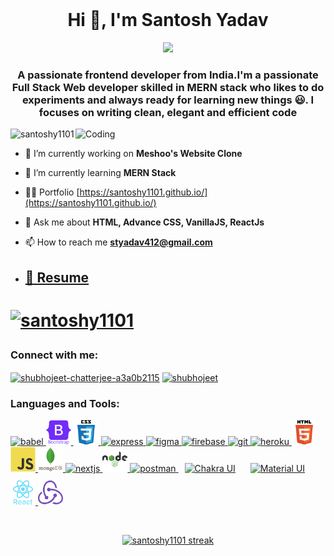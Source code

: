  <img style="position: relative;" src="https://jusmarktech.com/public/a/images/pages/web_development.gif" alt="">
    <h1 align="center">Hi 👋, I'm Santosh Yadav</h1>
    <p align="center">
  <a href="">
    <img src="https://readme-typing-svg.demolab.com/?lines=Hi! Myself Santosh Yadav;A Full-Stack%20Web%20Developer 👨🏻‍💻; Curious%20to%20learn%20new%20things !&font=Fira%20Code&center=true&width=440&height=45&color=#37bcf7&vCenter=true&size=22&pause=1000"></a>
</p>
    
<h3 align="center">A passionate frontend developer from India.I'm a passionate Full Stack Web developer skilled in MERN stack who likes to do experiments and always ready for learning new things 😃. I focuses on writing clean, elegant and efficient code</h3>

<img align="right" alt="Coding" width="400" src="https://cdn.dribbble.com/users/1162077/screenshots/3848914/programmer.gif" alt="">

<p align="left"> <img src="https://komarev.com/ghpvc/?username=santoshy1101&label=Profile%20views&color=0e75b6&style=flat" alt="santoshy1101" /> </p>


- 🔭 I’m currently working on **Meshoo's Website Clone**

- 🌱 I’m currently learning **MERN Stack**

- 👨‍💻 Portfolio [https://santoshy1101.github.io/](https://santoshy1101.github.io/)

- 💬 Ask me about **HTML, Advance CSS, VanillaJS, ReactJs**

- 📫 How to reach me **styadav412@gmail.com**
- <h2><a href="https://drive.google.com/drive/u/1/folders/1SHMGIJ8A68kNu-JAfoNYcTrK7OYXOC3q" >📜 Resume</a></h2>

<h1><h1/>


<p align="left"> <a href="https://github.com/ryo-ma/github-profile-trophy"><img src="https://github-profile-trophy.vercel.app/?username=santoshy1101" alt="santoshy1101" /></a> </p>


<h3 align="left">Connect with me:</h3>
<p align="left">
<a href="https://www.linkedin.com/in/santosh-yadav-bba9b4232/" target="blank"><img align="center" src="https://raw.githubusercontent.com/rahuldkjain/github-profile-readme-generator/master/src/images/icons/Social/linked-in-alt.svg" alt="shubhojeet-chatterjee-a3a0b2115" height="30" width="40" /></a>
<a href="https://codesandbox.com/santoshy1101" target="blank"><img align="center" src="https://raw.githubusercontent.com/rahuldkjain/github-profile-readme-generator/master/src/images/icons/Social/codesandbox.svg" alt="shubhojeet" height="30" width="40" /></a>
</p>
<h3 align="left">Languages and Tools:</h3>
<p align="left"> <a href="https://babeljs.io/" target="_blank" rel="noreferrer"> <img src="https://www.vectorlogo.zone/logos/babeljs/babeljs-icon.svg" alt="babel" width="40" height="40"/> </a> <a href="https://getbootstrap.com" target="_blank" rel="noreferrer"> <img src="https://raw.githubusercontent.com/devicons/devicon/master/icons/bootstrap/bootstrap-plain-wordmark.svg" alt="bootstrap" width="40" height="40"/> </a> <a href="https://www.w3schools.com/css/" target="_blank" rel="noreferrer"> <img src="https://raw.githubusercontent.com/devicons/devicon/master/icons/css3/css3-original-wordmark.svg" alt="css3" width="40" height="40"/> </a> <a href="https://expressjs.com" target="_blank" rel="noreferrer"> <img src="https://encrypted-tbn0.gstatic.com/images?q=tbn:ANd9GcSiV-p3xtqJfrnLLOWfEKawhaclq_tnjHnbHTaPdry6Il9kDRaYGc8A9oEa26t0G2_zdRM&usqp=CAU" alt="express" width="40" height="40"/> </a> <a href="https://www.figma.com/" target="_blank" rel="noreferrer"> <img src="https://www.vectorlogo.zone/logos/figma/figma-icon.svg" alt="figma" width="40" height="40"/> </a> <a href="https://firebase.google.com/" target="_blank" rel="noreferrer"> <img src="https://www.vectorlogo.zone/logos/firebase/firebase-icon.svg" alt="firebase" width="40" height="40"/> </a> <a href="https://git-scm.com/" target="_blank" rel="noreferrer"> <img src="https://www.vectorlogo.zone/logos/git-scm/git-scm-icon.svg" alt="git" width="40" height="40"/> </a> <a href="https://heroku.com" target="_blank" rel="noreferrer"> <img src="https://www.vectorlogo.zone/logos/heroku/heroku-icon.svg" alt="heroku" width="40" height="40"/> </a> <a href="https://www.w3.org/html/" target="_blank" rel="noreferrer"> <img src="https://raw.githubusercontent.com/devicons/devicon/master/icons/html5/html5-original-wordmark.svg" alt="html5" width="40" height="40"/> </a> <a href="https://developer.mozilla.org/en-US/docs/Web/JavaScript" target="_blank" rel="noreferrer"> <img src="https://raw.githubusercontent.com/devicons/devicon/master/icons/javascript/javascript-original.svg" alt="javascript" width="40" height="40"/> </a> <a href="https://www.mongodb.com/" target="_blank" rel="noreferrer"> <img src="https://raw.githubusercontent.com/devicons/devicon/master/icons/mongodb/mongodb-original-wordmark.svg" alt="mongodb" width="40" height="40"/> </a> <a href="https://nextjs.org/" target="_blank" rel="noreferrer"> <img src="https://static-00.iconduck.com/assets.00/next-js-icon-512x512-zuauazrk.png" alt="nextjs" width="40" height="40"/> </a> <a href="https://nodejs.org" target="_blank" rel="noreferrer"> <img src="https://raw.githubusercontent.com/devicons/devicon/master/icons/nodejs/nodejs-original-wordmark.svg" alt="nodejs" width="40" height="40"/> </a> <a href="https://postman.com" target="_blank" rel="noreferrer"> <img src="https://www.vectorlogo.zone/logos/getpostman/getpostman-icon.svg" alt="postman" width="40" height="40"/> </a><a href="https://chakra-ui.com/" target="_blank"><img style="margin: 10px" src="https://profilinator.rishav.dev/skills-assets/chakraui.png" alt="Chakra UI" height="40" /></a>  
<a href="https://mui.com/" target="_blank"><img style="margin: 10px" src="https://profilinator.rishav.dev/skills-assets/mui.png" alt="Material UI" height="40" /></a>   <a href="https://reactjs.org/" target="_blank" rel="noreferrer"> <img src="https://raw.githubusercontent.com/devicons/devicon/master/icons/react/react-original-wordmark.svg" alt="react" width="40" height="40"/> </a> <a href="https://redux.js.org" target="_blank" rel="noreferrer"> <img src="https://raw.githubusercontent.com/devicons/devicon/master/icons/redux/redux-original.svg" alt="redux" width="40" height="40"/> </a> </p> 



 <img  src="https://r7q6w9z6.rocketcdn.me/career/wp-content/uploads/2020/03/giphy-7.gif" alt="">
 

<!--  <h2><i>My top projects</i></h2>
 <p align="left">
    <a href="https://github.com/santoshy1101/Lifestylestores.com-Clone" target="blank">
        <img src="https://img.shields.io/static/v1?style=for-the-badge&message=Lifestylestores&color=000000&logo=Nike&logoColor=FFFFFF&label=" alt="Lifestylestores" />
      </a>
    <a href="https://github.com/santoshy1101/Sephora.nnow.com-Clone" target="blank">
        <img src="https://img.shields.io/static/v1?style=for-the-badge&message=Sephora.nnow.com-Clone&color=1BB91F&logo=tmux&logoColor=FFFFFF&label=" alt="Sephora.nnow.com-Clone" />
    </a>
    <a href="https://github.com/masai-course/SHUBHOJEET_fp03_002/commit/0a2bb523a447cd379edbf6c64a21cfbb3f22daba" target="blank">
        <img src="https://img.shields.io/static/v1?style=for-the-badge&message=Weather-App&color=FD3A5C&logo=hotjar&logoColor=FFFFFF&label=" alt="Weather-App" />
    </a>
   <a href="https://activity-tracker-orpin.vercel.app" target="blank">
        <img src="https://img.shields.io/static/v1?style=for-the-badge&message=Desktime.com&color=000000&logo=tmux&logoColor=FFFFFF&label=" alt="Sephora.nnow.com-Clone" />
    </a>
  
  <h2><i>My Github Stats</i></h2>



<p  align="center"><img align="center" src="https://github-readme-stats.vercel.app/api?username=santoshy1101&show_icons=true&bg_color=00000000" alt="shubhojeet1" /></p>
<!--  <p  align="center"><img align="center" src="https://github-readme-stats.vercel.app/api/top-langs?username=shubhojeet1&show_icons=true&locale=en&layout=compact" alt="shubhojeet1" /></p> -->

 <p align="center">
    <a href="https://github.com/santoshy1101github-readme-streak-stats">
        <img title="🔥 Get streak stats for your profile at git.io/streak-stats" alt="santoshy1101 streak" src="https://github-readme-streak-stats.herokuapp.com/?user=shubhojeet1&hide_border=true&theme=react&hide_border=true&bg_color=0D1117"/>
    </a>
</p>         

<!-- <p><img align="center" src="https://github-readme-streak-stats.herokuapp.com/?user=santoshy1101&" alt="santoshy1101" /></p>
<a href="https://github.com/santoshy1101/github-readme-activity-graph"><img alt="shubhojeet1 Activity Graph" src="https://activity-graph.herokuapp.com/graph?username=santoshy1101&bg_color=0D1117&color=5BCDEC&line=5BCDEC&point=FFFFFF&hide_border=true" /></a> -->
<!--  
 <a href="https://github.com/santoshy1101/github-readme-activity-graph"><img alt="santoshy1101 Activity Graph" src="https://github-readme-activity-graph.cyclic.app/graph?username=santoshy1101&bg_color=0D1117&color=5BCDEC&line=5BCDEC&point=FFFFFF&hide_border=true" /></a> -->
